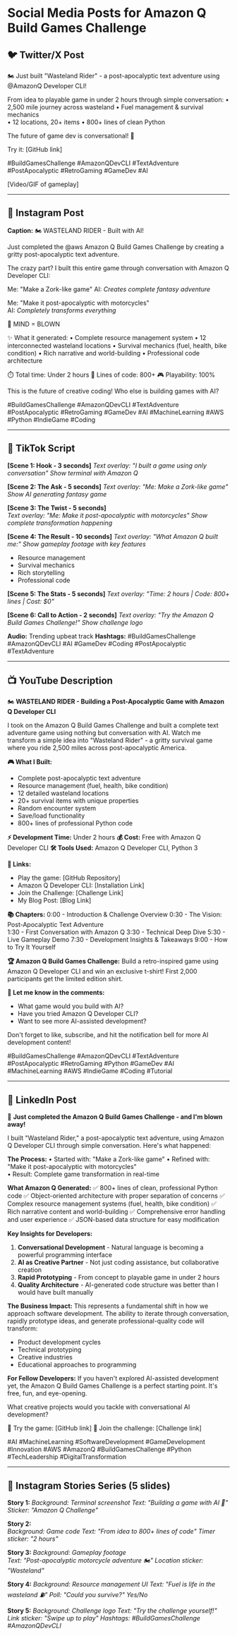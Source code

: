 # Social Media Posts for Amazon Q Build Games Challenge

## 🐦 Twitter/X Post

🏍️ Just built "Wasteland Rider" - a post-apocalyptic text adventure using @AmazonQ Developer CLI!

From idea to playable game in under 2 hours through simple conversation:
• 2,500 mile journey across wasteland
• Fuel management & survival mechanics  
• 12 locations, 20+ items
• 800+ lines of clean Python

The future of game dev is conversational! 🤖

Try it: [GitHub link]

#BuildGamesChallenge #AmazonQDevCLI #TextAdventure #PostApocalyptic #RetroGaming #GameDev #AI

[Video/GIF of gameplay]

---

## 📸 Instagram Post

**Caption:**
🏍️ WASTELAND RIDER - Built with AI! 

Just completed the @aws Amazon Q Build Games Challenge by creating a gritty post-apocalyptic text adventure. 

The crazy part? I built this entire game through conversation with Amazon Q Developer CLI:

Me: "Make a Zork-like game"
AI: *Creates complete fantasy adventure*

Me: "Make it post-apocalyptic with motorcycles"  
AI: *Completely transforms everything*

🤯 MIND = BLOWN

✨ What it generated:
• Complete resource management system
• 12 interconnected wasteland locations
• Survival mechanics (fuel, health, bike condition)
• Rich narrative and world-building
• Professional code architecture

⏱️ Total time: Under 2 hours
📝 Lines of code: 800+
🎮 Playability: 100%

This is the future of creative coding! Who else is building games with AI?

#BuildGamesChallenge #AmazonQDevCLI #TextAdventure #PostApocalyptic #RetroGaming #GameDev #AI #MachineLearning #AWS #Python #IndieGame #Coding

---

## 🎵 TikTok Script

**[Scene 1: Hook - 3 seconds]**
*Text overlay: "I built a game using only conversation"*
*Show terminal with Amazon Q*

**[Scene 2: The Ask - 5 seconds]**
*Text overlay: "Me: Make a Zork-like game"*
*Show AI generating fantasy game*

**[Scene 3: The Twist - 5 seconds]**  
*Text overlay: "Me: Make it post-apocalyptic with motorcycles"*
*Show complete transformation happening*

**[Scene 4: The Result - 10 seconds]**
*Text overlay: "What Amazon Q built me:"*
*Show gameplay footage with key features*
- Resource management
- Survival mechanics  
- Rich storytelling
- Professional code

**[Scene 5: The Stats - 5 seconds]**
*Text overlay: "Time: 2 hours | Code: 800+ lines | Cost: $0"*

**[Scene 6: Call to Action - 2 seconds]**
*Text overlay: "Try the Amazon Q Build Games Challenge!"*
*Show challenge logo*

**Audio:** Trending upbeat track
**Hashtags:** #BuildGamesChallenge #AmazonQDevCLI #AI #GameDev #Coding #PostApocalyptic #TextAdventure

---

## 📺 YouTube Description

🏍️ **WASTELAND RIDER - Building a Post-Apocalyptic Game with Amazon Q Developer CLI**

I took on the Amazon Q Build Games Challenge and built a complete text adventure game using nothing but conversation with AI. Watch me transform a simple idea into "Wasteland Rider" - a gritty survival game where you ride 2,500 miles across post-apocalyptic America.

**🎮 What I Built:**
- Complete post-apocalyptic text adventure
- Resource management (fuel, health, bike condition)
- 12 detailed wasteland locations
- 20+ survival items with unique properties
- Random encounter system
- Save/load functionality
- 800+ lines of professional Python code

**⚡ Development Time:** Under 2 hours
**💰 Cost:** Free with Amazon Q Developer CLI
**🛠️ Tools Used:** Amazon Q Developer CLI, Python 3

**🔗 Links:**
- Play the game: [GitHub Repository]
- Amazon Q Developer CLI: [Installation Link]
- Join the Challenge: [Challenge Link]
- My Blog Post: [Blog Link]

**📚 Chapters:**
0:00 - Introduction & Challenge Overview
0:30 - The Vision: Post-Apocalyptic Text Adventure  
1:30 - First Conversation with Amazon Q
3:30 - Technical Deep Dive
5:30 - Live Gameplay Demo
7:30 - Development Insights & Takeaways
9:00 - How to Try It Yourself

**🏆 Amazon Q Build Games Challenge:**
Build a retro-inspired game using Amazon Q Developer CLI and win an exclusive t-shirt! First 2,000 participants get the limited edition shirt.

**💬 Let me know in the comments:**
- What game would you build with AI?
- Have you tried Amazon Q Developer CLI?
- Want to see more AI-assisted development?

Don't forget to like, subscribe, and hit the notification bell for more AI development content!

#BuildGamesChallenge #AmazonQDevCLI #TextAdventure #PostApocalyptic #RetroGaming #Python #GameDev #AI #MachineLearning #AWS #IndieGame #Coding #Tutorial

---

## 📝 LinkedIn Post

🚀 **Just completed the Amazon Q Build Games Challenge - and I'm blown away!**

I built "Wasteland Rider," a post-apocalyptic text adventure, using Amazon Q Developer CLI through simple conversation. Here's what happened:

**The Process:**
• Started with: "Make a Zork-like game"
• Refined with: "Make it post-apocalyptic with motorcycles"  
• Result: Complete game transformation in real-time

**What Amazon Q Generated:**
✅ 800+ lines of clean, professional Python code
✅ Object-oriented architecture with proper separation of concerns
✅ Complex resource management systems (fuel, health, bike condition)
✅ Rich narrative content and world-building
✅ Comprehensive error handling and user experience
✅ JSON-based data structure for easy modification

**Key Insights for Developers:**
1. **Conversational Development** - Natural language is becoming a powerful programming interface
2. **AI as Creative Partner** - Not just coding assistance, but collaborative creation
3. **Rapid Prototyping** - From concept to playable game in under 2 hours
4. **Quality Architecture** - AI-generated code structure was better than I would have built manually

**The Business Impact:**
This represents a fundamental shift in how we approach software development. The ability to iterate through conversation, rapidly prototype ideas, and generate professional-quality code will transform:
- Product development cycles
- Technical prototyping
- Creative industries
- Educational approaches to programming

**For Fellow Developers:**
If you haven't explored AI-assisted development yet, the Amazon Q Build Games Challenge is a perfect starting point. It's free, fun, and eye-opening.

What creative projects would you tackle with conversational AI development?

🔗 Try the game: [GitHub link]
🔗 Join the challenge: [Challenge link]

#AI #MachineLearning #SoftwareDevelopment #GameDevelopment #Innovation #AWS #AmazonQ #BuildGamesChallenge #Python #TechLeadership #DigitalTransformation

---

## 📱 Instagram Stories Series (5 slides)

**Story 1:**
*Background: Terminal screenshot*
*Text: "Building a game with AI 🤖"*
*Sticker: "Amazon Q Challenge"*

**Story 2:**  
*Background: Game code*
*Text: "From idea to 800+ lines of code"*
*Timer sticker: "2 hours"*

**Story 3:**
*Background: Gameplay footage*  
*Text: "Post-apocalyptic motorcycle adventure 🏍️"*
*Location sticker: "Wasteland"*

**Story 4:**
*Background: Resource management UI*
*Text: "Fuel is life in the wasteland ⛽"*
*Poll: "Could you survive?" Yes/No*

**Story 5:**
*Background: Challenge logo*
*Text: "Try the challenge yourself!"*
*Link sticker: "Swipe up to play"*
*Hashtags: #BuildGamesChallenge #AmazonQDevCLI*
